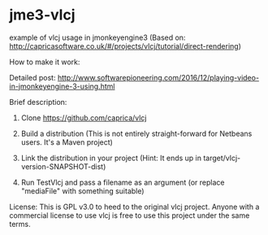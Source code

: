 # jme3-vlcj
example of vlcj usage in jmonkeyengine3 (Based on: http://capricasoftware.co.uk/#/projects/vlcj/tutorial/direct-rendering)

How to make it work:

Detailed post: http://www.softwarepioneering.com/2016/12/playing-video-in-jmonkeyengine-3-using.html

Brief description:

1. Clone https://github.com/caprica/vlcj

2. Build a distribution (This is not entirely straight-forward for Netbeans users. It's a Maven project)

3. Link the distribution in your project (Hint: It ends up in target/vlcj-version-SNAPSHOT-dist)

4. Run TestVlcj and pass a filename as an argument (or replace "mediaFile" with something suitable)

License:
This is GPL v3.0 to heed to the original vlcj project. Anyone with a commercial license to use vlcj is free to use this project under the same terms.


